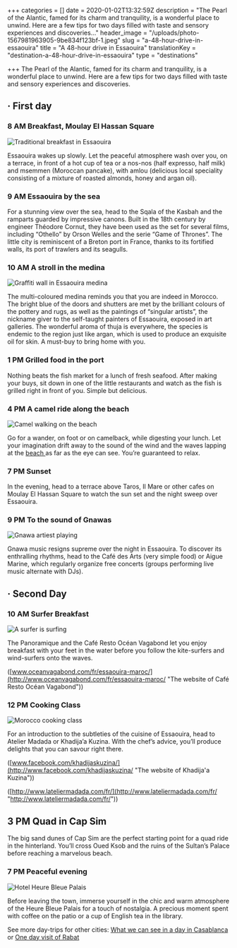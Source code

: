 +++
categories = []
date = 2020-01-02T13:32:59Z
description = "The Pearl of the Alantic, famed for its charm and tranquility, is a wonderful place to unwind. Here are a few tips for two days filled with taste and sensory experiences and discoveries..."
header_image = "/uploads/photo-1567981963905-9be834f123bf-1.jpeg"
slug = "a-48-hour-drive-in-essaouira"
title = "A 48-hour drive in Essaouira"
translationKey = "destination-a-48-hour-drive-in-essaouira"
type = "destinations"

+++
The Pearl of the Alantic, famed for its charm and tranquility, is a wonderful place to unwind. Here are a few tips for two days filled with taste and sensory experiences and discoveries.

## · **First day**

### **8 AM Breakfast, Moulay El Hassan Square**

![Traditional breakfast in Essaouira](/uploads/32752429525_ed8f3cbd21_b.jpg "Traditional breakfast in Essaouira")

Essaouira wakes up slowly. Let the peaceful atmosphere wash over you, on a terrace, in front of a hot cup of tea or a nos-nos (half expresso, half milk) and msemmen (Moroccan pancake), with amlou (delicious local speciality consisting of a mixture of roasted almonds, honey and argan oil).

### **9 AM Essaouira by the sea**

For a stunning view over the sea, head to the Sqala of the Kasbah and the ramparts guarded by impressive canons. Built in the 18th century by engineer Théodore Cornut, they have been used as the set for several films, including “Othello” by Orson Welles and the serie “Game of Thrones”. The little city is reminiscent of a Breton port in France, thanks to its fortified walls, its port of trawlers and its seagulls.

### **10 AM A stroll in the medina**

![Graffiti wall in Essaouira medina](/uploads/Essaouira02.jpg "Graffiti wall in Essaouira medina")

The multi-coloured medina reminds you that you are indeed in Morocco. The bright blue of the doors and shutters are met by the brilliant colours of the pottery and rugs, as well as the paintings of “singular artists”, the nickname giver to the self-taught painters of Essaouira, exposed in art galleries. The wonderful aroma of thuja is everywhere, the species is endemic to the region just like argan, which is used to produce an exquisite oil for skin. A must-buy to bring home with you.

### **1 PM Grilled food in the port**

Nothing beats the fish market for a lunch of fresh seafood. After making your buys, sit down in one of the little restaurants and watch as the fish is grilled right in front of you. Simple but delicious.

### **4 PM A** camel **ride along the beach**

![Camel walking on the beach](/uploads/camel-4006586_1920.jpg "Camel walking on the beach")

Go for a wander, on foot or on camelback, while digesting your lunch. Let your imagination drift away to the sound of the wind and the waves lapping at the [beach ](/en/destinations/enjoy-the-incredible-experience-of-visiting-the-moroccan-beaches/ "Beaches of Morocco")as far as the eye can see. You’re guaranteed to relax.

### **7 PM Sunset**

In the evening, head to a terrace above Taros, Il Mare or other cafes on Moulay El Hassan Square to watch the sun set and the night sweep over Essaouira.

### **9 PM To the sound of Gnawas**

![Gnawa artiest playing ](/uploads/1577763153919-1.jpg "Gnawa artiest playing ")

Gnawa music resigns supreme over the night in Essaouira. To discover its enthralling rhythms, head to the Café des Arts (very simple food) or Aigue Marine, which regularly organize free concerts (groups performing live music alternate with DJs).

## · **Second Day**

### **10 AM Surfer Breakfast**

![A surfer is surfing](/uploads/beach-1838958_1280.jpg "A surfer is surfing")

The Panoramique and the Café Resto Océan Vagabond let you enjoy breakfast with your feet in the water before you follow the kite-surfers and wind-surfers onto the waves.

([www.oceanvagabond.com/fr/essaouira-maroc/](http://www.oceanvagabond.com/fr/essaouira-maroc/ "The website of Café Resto Océan Vagabond"))

### **12 PM Cooking Class**

![Morocco cooking class](/uploads/IMG8506.jpg "Morocco cooking class")

For an introduction to the subtleties of the cuisine of Essaouira, head to Atelier Madada or Khadija’a Kuzina. With the chef’s advice, you’ll produce delights that you can savour right there.

([www.facebook.com/khadijaskuzina/](http://www.facebook.com/khadijaskuzina/ "The website of Khadija'a Kuzina"))

([http://www.lateliermadada.com/fr/](http://www.lateliermadada.com/fr/ "http://www.lateliermadada.com/fr/"))

## **3 PM Quad in Cap Sim**

The big sand dunes of Cap Sim are the perfect starting point for a quad ride in the hinterland. You’ll cross Oued Ksob and the ruins of the Sultan’s Palace before reaching a marvelous beach.

### **7 PM Peaceful evening**

![Hotel Heure Bleue Palais](/uploads/15578241.jpg "Hotel Heure Bleue Palais")

Before leaving the town, immerse yourself in the chic and warm atmosphere of the Heure Bleue Palais for a touch of nostalgia. A precious moment spent with coffee on the patio or a cup of English tea in the library.

See more day-trips for other cities: [What we can see in a day in Casablanca](/en/destinations/what-we-can-see-in-a-day-in-casablanca/ "What we can see in a day in Casablanca") or [One day visit of Rabat](/en/destinations/one-day-visit-of-rabat/ "One day visit of Rabat")